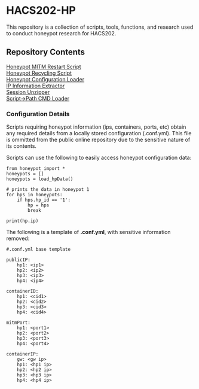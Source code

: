 # HACS202-HP
This repository is a collection of scripts, tools, functions, and research used to conduct honeypot research for HACS202.

## Repository Contents
[Honeypot MITM Restart Script](mitm-ssr)\
[Honeypot Recycling Script](hp-recycler.sh)\
[Honeypot Configuration Loader](honeypot.py)\
[IP Information Extractor](dextract-ipinfo.py)\
[Session Unzipper](session-extractor.py)\
[Script->Path CMD Loader](cmdloader.sh)

### Configuration Details
Scripts requiring honeypot information (ips, containers, ports, etc) obtain any required details from a locally stored configuration (.conf.yml). This file is ommitted from the public online repository due to the sensitive nature of its contents.

Scripts can use the following to easily access honeypot configuration data:
```
from honeypot import *
honeypots = []
honeypots = load_hpData()

# prints the data in honeypot 1
for hps in honeypots:
    if hps.hp_id == '1':
        hp = hps
        break

print(hp.ip)
```

The following is a template of **.conf.yml**, with sensitive information removed:
```
#.conf.yml base template

publicIP:
    hp1: <ip1>
    hp2: <ip2>
    hp3: <ip3>
    hp4: <ip4>

containerID:
    hp1: <cid1>
    hp2: <cid2>
    hp3: <cid3>
    hp4: <cid4>

mitmPort:
    hp1: <port1>
    hp2: <port2>
    hp3: <port3>
    hp4: <port4>

containerIP:
    gw: <gw ip>
    hp1: <hp1 ip>
    hp2: <hp2 ip>
    hp3: <hp3 ip>
    hp4: <hp4 ip>
```
